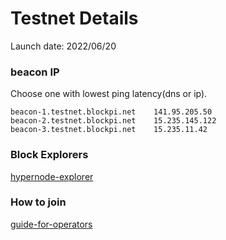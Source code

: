 
# Testnet Details

Launch date: 2022/06/20

### beacon IP

Choose one with lowest ping latency(dns or ip).

```
beacon-1.testnet.blockpi.net    141.95.205.50
beacon-2.testnet.blockpi.net    15.235.145.122
beacon-3.testnet.blockpi.net    15.235.11.42
```


### Block Explorers
[hypernode-explorer](http://testnet.explorer.blockpi.io/)


### How to join
[guide-for-operators](https://testnet-docs.blockpi.io/guide-for-operators/testnet-1/how-to-join)
